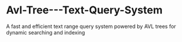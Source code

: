 # Avl-Tree---Text-Query-System
A fast and efficient text range query system powered by AVL trees for dynamic searching and indexing
